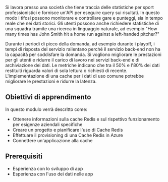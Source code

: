 Si lavora presso una società che tiene traccia delle statistiche per sport professionistici e fornisce un'API per eseguire query sui risultati. In questo modo i tifosi possono monitorare e controllare gare e punteggi, sia in tempo reale che nei dati storici. Gli utenti possono anche richiedere statistiche di una squadra tramite una ricerca in linguaggio naturale, ad esempio "How many times has John Smith hit a home run against a left-handed pitcher?"

Durante i periodi di picco della domanda, ad esempio durante i playoff, i tempi di risposta del servizio rallentano perché il servizio back-end non ha la capacità per soddisfare la domanda. Si vogliono migliorare le prestazioni per gli utenti e ridurre il carico di lavoro nei servizi back-end e di archiviazione dei dati. Le metriche indicano che tra il 50% e l'80% dei dati restituiti riguarda valori di sola lettura o richiesti di recente. L'implementazione di una cache per i dati di uso comune potrebbe migliorare le prestazioni e ridurre la latenza.

## <a name="learning-objectives"></a>Obiettivi di apprendimento

In questo modulo verrà descritto come:

- Ottenere informazioni sulla cache Redis e sul rispettivo funzionamento per esigenze aziendali specifiche
- Creare un progetto e pianificare l'uso di Cache Redis
- Effettuare il provisioning di una Cache Redis in Azure
- Connettere un'applicazione alla cache

## <a name="prerequisites"></a>Prerequisiti

- Esperienza con lo sviluppo di app
- Esperienza con l'uso dei dati nelle app
